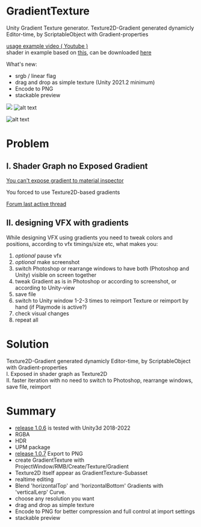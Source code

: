# GradientTexture
Unity Gradient Texture generator. Texture2D-Gradient generated dynamicly Editor-time, by ScriptableObject with Gradient-properties

[usage example video ( Youtube )](https://youtu.be/LmBBTqhpsbw)
<br>shader in example based on [this](https://simonschreibt.de/gat/fallout-4-the-mushroom-case/), can be downloaded [here](https://github.com/mitay-walle/GradientTexture/issues/6)

What's new:
- srgb / linear flag
- drag and drop as simple texture (Unity 2021.2 minimum)
- Encode to PNG
- stackable preview

![](https://github.com/mitay-walle/com.mitay-walle.gradient-texture/blob/main/Documentation/gradientTexture_srgb_inspector_preview.png)
![alt text](https://github.com/mitay-walle/GradientTexture/blob/main/Documentation/Inspector_preview.png?raw=true)

![alt text](https://github.com/mitay-walle/GradientTexture/blob/main/Documentation/drag_drop_as_texture.gif?raw=true)

# Problem

## I. Shader Graph no Exposed Gradient
[You can't expose gradient to material inspector](https://issuetracker.unity3d.com/issues/gradient-property-cant-be-exposed-from-the-shadergraph)

You forced to use Texture2D-based gradients

[Forum last active thread](https://forum.unity.com/threads/gradients-exposed-property-is-ignored.837970/)

## II. designing VFX with gradients
While designing VFX using gradients you need to tweak colors and positions, according to vfx timings/size etc, what makes you:
1. _optional_ pause vfx
2. _optional_ make screenshot
3. switch Photoshop or rearrange windows to have both (Photoshop and Unity) visible on screen together
4. tweak Gradient as is in Photoshop or according to screenshot, or according to Unity-view
5. save file
6. switch to Unity window 1-2-3 times to reimport Texture or reimport by hand (if Playmode is active?)
7. check visual changes
8. repeat all

# Solution
Texture2D-Gradient generated dynamicly Editor-time, by ScriptableObject with Gradient-properties
<br>I. Exposed in shader graph as Texture2D
<br>II. faster iteration with no need to switch to Photoshop, rearrange windows, save file, reimport

# Summary
- [release 1.0.6](https://github.com/mitay-walle/GradientTexture/releases/tag/1.0.6) is tested with Unity3d 2018-2022
- RGBA
- HDR
- UPM package
- [release 1.0.7](https://github.com/mitay-walle/GradientTexture/releases/tag/1.0.7) Export to PNG
- create GradientTexture with ProjectWindow/RMB/Create/Texture/Gradient 
- Texture2D itself appear as GradientTexture-Subasset
- realtime editing
- Blend 'horizontalTop' and 'horizontalBottom' Gradients with 'verticalLerp' Curve.
- choose any resolution you want
- drag and drop as simple texture
- Encode to PNG for better compression and full control at import settings
- stackable preview

